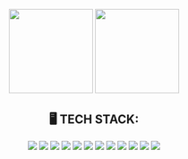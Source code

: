 <p align='center'>
  <a href='#'> <img src="https://github-readme-stats.vercel.app/api?username=Joseph-Caballero&show_icons=true&theme=react&hide=issues,stars" height="150"></a>
  <a href='#'> <img src="https://github-readme-stats.vercel.app/api/top-langs/?username=Joseph-Caballero&theme=react&bg_color=00000000" height="150"></a>
</p>

<h2 align='center'>
🖥 TECH STACK:
</h2>
<div align='center', width='50%'>
  <img src='https://img.shields.io/badge/TypeScript-007ACC?style=for-the-badge&logo=typescript&logoColor=white' />
  <img src='https://img.shields.io/badge/JavaScript-323330?style=for-the-badge&logo=javascript&logoColor=F7DF1E' />
  <img src='https://img.shields.io/badge/React-20232A?style=for-the-badge&logo=react&logoColor=61DAFB' />
  <img src='https://img.shields.io/badge/Node.js-339933?style=for-the-badge&logo=nodedotjs&logoColor=white' />
  <img src='https://img.shields.io/badge/Express.js-000000?style=for-the-badge&logo=express&logoColor=white' />
  <img src='https://img.shields.io/badge/PostgreSQL-316192?style=for-the-badge&logo=postgresql&logoColor=white' />
  <img src='https://img.shields.io/badge/MongoDB-4EA94B?style=for-the-badge&logo=mongodb&logoColor=white' />
  <img src='https://img.shields.io/badge/HTML5-E34F26?style=for-the-badge&logo=html5&logoColor=white' />
  <img src='https://img.shields.io/badge/CSS3-1572B6?style=for-the-badge&logo=css3&logoColor=white' />
  <img src='https://img.shields.io/badge/Docker-0db7ed?style=for-the-badge&logo=docker&logoColor=white' />
  <img src='https://img.shields.io/badge/Prometheus-E7532D?style=for-the-badge&logo=prometheus&logoColor=white' />
  <img src='https://img.shields.io/badge/Grafana-F69920?style=for-the-badge&logo=grafana&logoColor=white' />
</div>
